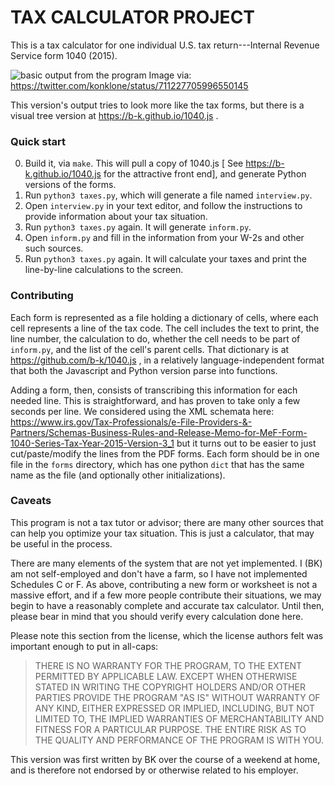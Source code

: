 TAX CALCULATOR PROJECT
======

This is a tax calculator for one individual U.S. tax return---Internal Revenue Service form 1040 (2015).

![basic output from the program](https://pbs.twimg.com/media/Cd7J1GlUIAAYb1I.jpg)
Image via: https://twitter.com/konklone/status/711227705996550145

This version's output tries to look more like the tax forms, but there is a visual
tree version at https://b-k.github.io/1040.js .

### Quick start

0. Build it, via `make`. This will pull a copy of 1040.js [ See
   https://b-k.github.io/1040.js for the attractive front end], and generate
   Python versions of the forms.
1. Run `python3 taxes.py`, which will generate a file named `interview.py`.
2. Open `interview.py` in your text editor, and follow the instructions to provide
   information about your tax situation.
3. Run `python3 taxes.py` again. It will generate `inform.py`.
4. Open `inform.py` and fill in the information from your W-2s and other such sources.
5. Run `python3 taxes.py` again. It will calculate your taxes and print the line-by-line
   calculations to the screen.

### Contributing

Each form is represented as a file holding a dictionary of cells, where each cell
represents a line of the tax code. The cell includes the text to print, the line number,
the calculation to do, whether the cell needs to be part of `inform.py`, and the list of
the cell's parent cells. That dictionary is at https://github.com/b-k/1040.js , in a
relatively language-independent format that both the Javascript and Python version parse
into functions.

Adding a form, then, consists of transcribing this information for each needed line. This
is straightforward, and has proven to take only a few seconds per line.
We considered using the XML schemata here:
https://www.irs.gov/Tax-Professionals/e-File-Providers-&-Partners/Schemas-Business-Rules-and-Release-Memo-for-MeF-Form-1040-Series-Tax-Year-2015-Version-3_1
but it turns out to be easier to just cut/paste/modify the lines from the PDF forms.
Each form should be in one file in the `forms` directory, which has one python `dict` that
has the same name as the file (and optionally other initializations).


### Caveats

This program is not a tax tutor or advisor; there are many other sources that can
help you optimize your tax situation. This is just a calculator, that may be useful in
the process.

There are many elements of the system that are not yet implemented. I (BK) am not
self-employed and don't have a farm, so I have not implemented Schedules C or F.
As above, contributing a new form or worksheet is not a massive effort, and if a few more
people contribute their situations, we may begin to have a reasonably complete and
accurate tax calculator. Until then, please bear in mind that you should verify every
calculation done here.

Please note this section from the license, which the license authors felt was important
enough to put in all-caps:

> THERE IS NO WARRANTY FOR THE PROGRAM, TO THE EXTENT PERMITTED BY APPLICABLE LAW.
> EXCEPT WHEN OTHERWISE STATED IN WRITING THE COPYRIGHT HOLDERS AND/OR OTHER PARTIES
> PROVIDE THE PROGRAM "AS IS" WITHOUT WARRANTY OF ANY KIND, EITHER EXPRESSED OR IMPLIED,
> INCLUDING, BUT NOT LIMITED TO, THE IMPLIED WARRANTIES OF MERCHANTABILITY AND FITNESS
> FOR A PARTICULAR PURPOSE.  THE ENTIRE RISK AS TO THE QUALITY AND PERFORMANCE OF THE
> PROGRAM IS WITH YOU.

This version was first written by BK over the course of a weekend at home, and is therefore not
endorsed by or otherwise related to his employer.
